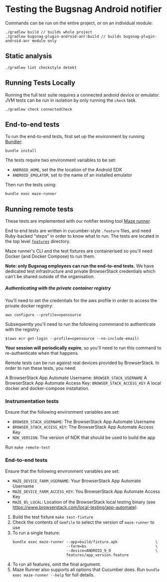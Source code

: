 # Testing the Bugsnag Android notifier

Commands can be run on the entire project, or on an individual module:

```shell
./gradlew build // builds whole project
./gradlew bugsnag-plugin-android-anr:build // builds bugsnag-plugin-android-anr module only
```

## Static analysis

```shell
./gradlew lint checkstyle detekt
```

## Running Tests Locally

Running the full test suite requires a connected android device or emulator. JVM tests can be run
in isolation by only running the `check` task.

```shell
./gradlew check connectedCheck
```

## End-to-end tests

To run the end-to-end tests, first set up the environment by running
[Bundler](https://bundler.io):

```shell
bundle install
```

The tests require two environment variables to be set:

* `ANDROID_HOME`, set the the location of the Android SDK
* `ANDROID_EMULATOR`, set to the name of an installed emulator

Then run the tests using:

```shell
bundle exec maze-runner
```

## Running remote tests

These tests are implemented with our notifier testing tool [Maze runner](https://github.com/bugsnag/maze-runner).

End to end tests are written in cucumber-style `.feature` files, and need Ruby-backed "steps" in order to know what to run. The tests are located in the top level [`features`](/features/) directory.

Maze runner's CLI and the test fixtures are containerised so you'll need Docker (and Docker Compose) to run them.

__Note: only Bugsnag employees can run the end-to-end tests.__ We have dedicated test infrastructure and private BrowserStack credentials which can't be shared outside of the organisation.

##### Authenticating with the private container registry

You'll need to set the credentials for the aws profile in order to access the private docker registry:

```
aws configure --profile=opensource
```

Subsequently you'll need to run the following commmand to authenticate with the registry:

```
$(aws ecr get-login --profile=opensource --no-include-email)
```

__Your session will periodically expire__, so you'll need to run this command to re-authenticate when that happens.

Remote tests can be run against real devices provided by BrowserStack. In order to run these tests, you need:

A BrowserStack App Automate Username: `BROWSER_STACK_USERNAME`
A BrowserStack App Automate Access Key: `BROWSER_STACK_ACCESS_KEY`
A local docker and docker-compose installation.

### Instrumentation tests

Ensure that the following environment variables are set:

* `BROWSER_STACK_USERNAME`: The BrowserStack App Automate Username
* `BROWSER_STACK_ACCESS_KEY`: The BrowserStack App Automate Access Key
* `NDK_VERSION`: The version of NDK that should be used to build the app

Run `make remote-test`

### End-to-end tests

Ensure that the following environment variables are set:
* `MAZE_DEVICE_FARM_USERNAME`: Your BrowserStack App Automate Username
* `MAZE_DEVICE_FARM_ACCESS_KEY`: You BrowserStack App Automate Access Key
* `MAZE_BS_LOCAL`: Location of the BrowserStack local testing binary (see https://www.browserstack.com/local-testing/app-automate).

1. Build the test fixture `make test-fixture`
1. Check the contents of `Gemfile` to select the version of `maze-runner` to use
1. To run a single feature:
    ```shell script
    bundle exec maze-runner --app=build/fixture.apk                 \
                            --farm=bs                               \
                            --device=ANDROID_9_0                    \
                            features/app_version.feature
    ```
1. To run all features, omit the final argument.
1. Maze Runner also supports all options that Cucumber does.  Run `bundle exec maze-runner --help` for full details.
